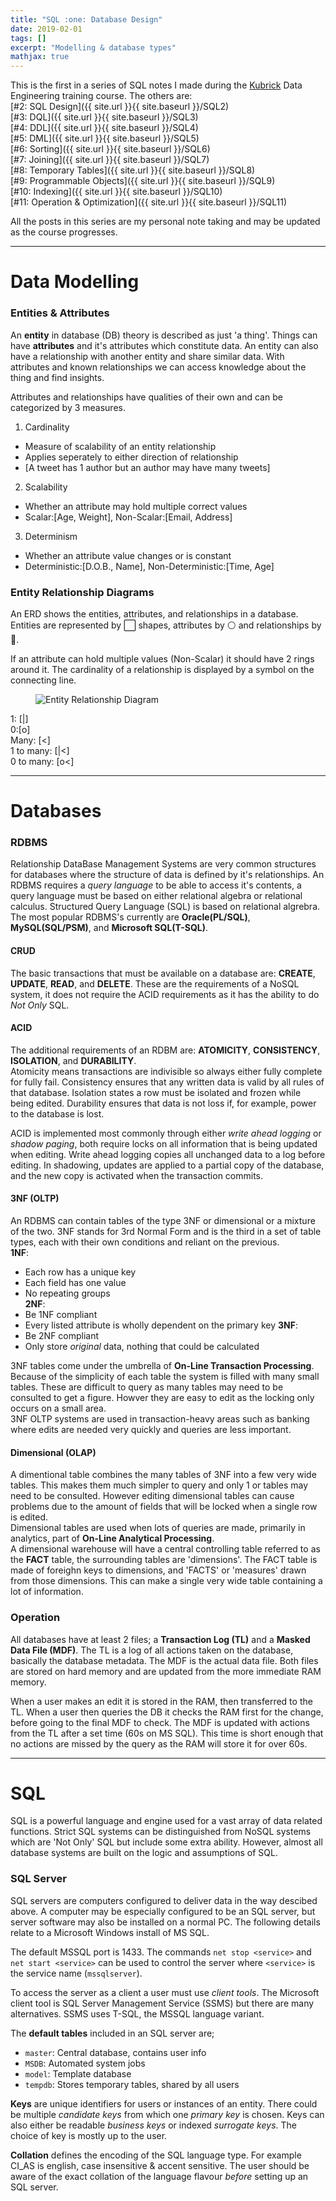 ```yaml
---
title: "SQL :one: Database Design"
date: 2019-02-01
tags: []
excerpt: "Modelling & database types"
mathjax: true
---
```


This is the first in a series of SQL notes I made during the [Kubrick](https://kubrickgroup.com/) Data Engineering training course. The others are:  
[#2: SQL Design]({{ site.url }}{{ site.baseurl }}/SQL2)  
[#3: DQL]({{ site.url }}{{ site.baseurl }}/SQL3)  
[#4: DDL]({{ site.url }}{{ site.baseurl }}/SQL4)  
[#5: DML]({{ site.url }}{{ site.baseurl }}/SQL5)  
[#6: Sorting]({{ site.url }}{{ site.baseurl }}/SQL6)  
[#7: Joining]({{ site.url }}{{ site.baseurl }}/SQL7)  
[#8: Temporary Tables]({{ site.url }}{{ site.baseurl }}/SQL8)  
[#9: Programmable Objects]({{ site.url }}{{ site.baseurl }}/SQL9)  
[#10: Indexing]({{ site.url }}{{ site.baseurl }}/SQL10)  
[#11: Operation & Optimization]({{ site.url }}{{ site.baseurl }}/SQL11)  

All the posts in this series are my personal note taking and may be updated as the course progresses.  

---
# Data Modelling  

### Entities & Attributes
An **entity** in database (DB) theory is described as just 'a thing'. Things can have **attributes** and it's attributes which constitute data. An entity can also have a relationship with another entity and share similar data. 
With attributes and known relationships we can access knowledge about the thing and find insights.  

Attributes and relationships have qualities of their own and can be categorized by 3 measures.
1. Cardinality
- Measure of scalability of an entity relationship
- Applies seperately to either direction of relationship
- [A tweet has 1 author but an author may have many tweets]
2. Scalability
- Whether an attribute may hold multiple correct values
- Scalar:[Age, Weight], Non-Scalar:[Email, Address]
3. Determinism
- Whether an attribute value changes or is constant
- Deterministic:[D.O.B., Name], Non-Deterministic:[Time, Age]


### Entity Relationship Diagrams
An ERD shows the entities, attributes, and relationships in a database. Entities are represented by :white_large_square: shapes, attributes by :white_circle: and relationships by :large_blue_diamond:.  

If an attribute can hold multiple values (Non-Scalar) it should have 2 rings around it. The cardinality of a relationship is displayed by a symbol on the connecting line.  

<figure style="width: 60%" class="align-right">
<img src="{{ site.url }}{{ site.baseurl }}/assets/images/4-erd.png" alt="Entity Relationship Diagram">
</figure>  

1: [|]  
0:[o]  
Many: [<]  
1 to many: [|<]  
0 to many: [o<]   

---
# Databases
### RDBMS
Relationship DataBase Management Systems are very common structures for databases where the structure of data is defined by it's relationships. An RDBMS requires a *query language* to be able to access it's contents, a query language must be based on either relational algebra or relational calculus. Structured Query Language (SQL) is based on relational algrebra. The most popular RDBMS's currently are **Oracle(PL/SQL)**, **MySQL(SQL/PSM)**, and **Microsoft SQL(T-SQL)**.

#### CRUD
The basic transactions that must be available on a database are: **CREATE**, **UPDATE**, **READ**, and **DELETE**. These are the requirements of a NoSQL system, it does not require the ACID requirements as it has the ability to do *Not Only* SQL.

#### ACID
The additional requirements of an RDBM are: **ATOMICITY**, **CONSISTENCY**, **ISOLATION**, and **DURABILITY**.  
Atomicity means transactions are indivisible so always either fully complete for fully fail. Consistency ensures that any written data is valid by all rules of that database. Isolation states a row must be isolated and frozen while being edited. Durability ensures that data is not loss if, for example, power to the database is lost.  

ACID is implemented most commonly through either *write ahead logging* or *shadow paging*, both require locks on all information that is being updated when editing. Write ahead logging copies all unchanged data to a log before editing. In shadowing, updates are applied to a partial copy of the database, and the new copy is activated when the transaction commits.

#### 3NF (OLTP)
An RDBMS can contain tables of the type 3NF or dimensional or a mixture of the two. 3NF stands for 3rd Normal Form and is the third in a set of table types, each with their own conditions and reliant on the previous.  
**1NF**:
- Each row has a unique key
- Each field has one value
- No repeating groups  
**2NF**:  
- Be 1NF compliant
- Every listed attribute is wholly dependent on the primary key
**3NF**:  
- Be 2NF compliant
- Only store *original* data, nothing that could be calculated

3NF tables come under the umbrella of **On-Line Transaction Processing**. Because of the simplicity of each table the system is filled with many small tables. These are difficult to query as many tables may need to be consulted to get a figure. Howver they are easy to edit as the locking only occurs on a small area.  
3NF OLTP systems are used in transaction-heavy areas such as banking where edits are needed very quickly and queries are less important.  

#### Dimensional (OLAP)
A dimentional table combines the many tables of 3NF into a few very wide tables. This makes them much simpler to query and only 1 or tables may need to be consulted. However editing dimensional tables can cause problems due to the amount of fields that will be locked when a single row is edited.  
Dimensional tables are used when lots of queries are made, primarily in analytics, part of **On-Line Analytical Processing**.  
A dimensional warehouse will have a central controlling table referred to as the **FACT** table, the surrounding tables are 'dimensions'. The FACT table is made of foreighn keys to dimensions, and 'FACTS' or 'measures' drawn from those dimensions. This can make a single very wide table containing a lot of information. 

### Operation
All databases have at least 2 files; a **Transaction Log (TL)** and a **Masked Data File (MDF)**. The TL is a log of all actions taken on the database, basically the database metadata. The MDF is the actual data file. Both files are stored on hard memory and are updated from the more immediate RAM memory.  

When a user makes an edit it is stored in the RAM, then transferred to the TL. When a user then queries the DB it checks the RAM first for the change, before going to the final MDF to check. The MDF is updated with actions from the TL after a set time (60s on MS SQL). This time is short enough that no actions are missed by the query as the RAM will store it for over 60s.  

---
# SQL
SQL is a powerful language and engine used for a vast array of data related functions. Strict SQL systems can be distinguished from NoSQL systems which are 'Not Only' SQL but include some extra ability. However, almost all database systems are built on the logic and assumptions of SQL.  

### SQL Server
SQL servers are computers configured to deliver data in the way descibed above. A computer may be especially configured to be an SQL server, but server software may also be installed on a normal PC. The following details relate to a Microsoft Windows install of MS SQL. 

The default MSSQL port is 1433. The commands `net stop <service>` and `net start <service>` can be used to control the server where `<service>` is the service name (`mssqlserver`).  

To access the server as a client a user must use *client tools*. The Microsoft client tool is SQL Server Management Service (SSMS) but there are many alternatives. SSMS uses T-SQL, the MSSQL language variant.  

The **default tables** included in an SQL server are;
- `master`: Central database, contains user info
- `MSDB`: Automated system jobs
- `model`: Template database
- `tempdb`: Stores temporary tables, shared by all users  

**Keys** are unique identifiers for users or instances of an entity. There could be multiple *candidate keys* from which one *primary key* is chosen. Keys can also either be readable *business keys* or indexed *surrogate keys*. The choice of key is mostly up to the user.

**Collation** defines the encoding of the SQL language type. For example CI_AS is english, case insensitive & accent sensitive. The user should be aware of the exact collation of the language flavour *before* setting up an SQL server.
